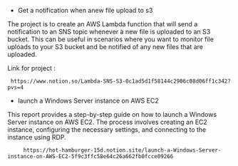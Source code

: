 -   Get a notification when anew file upload to s3 


 The project is to create an AWS Lambda function that will send a notification to an SNS topic whenever a new file is uploaded to an S3 bucket. 
 This can be useful in scenarios where you want to monitor
 file uploads to your S3 bucket and be notified of any new files that are uploaded.
 
 Link for project :
 
	 https://www.notion.so/Lambda-SNS-S3-0c1ad5d1f58144c2906c08d06ff1c342?pvs=4
	 
	 
- launch a Windows Server instance on AWS EC2

This report provides a step-by-step guide on how to launch a Windows Server instance on AWS EC2. The process involves creating an EC2 instance, 
configuring the necessary settings, and connecting to the instance using RDP.


         https://hot-hamburger-15d.notion.site/launch-a-Windows-Server-instance-on-AWS-EC2-5f9c3ffc58e64c26a662fb0fcce09266


